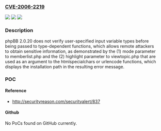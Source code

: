 ### [CVE-2006-2219](https://cve.mitre.org/cgi-bin/cvename.cgi?name=CVE-2006-2219)
![](https://img.shields.io/static/v1?label=Product&message=n%2Fa&color=blue)
![](https://img.shields.io/static/v1?label=Version&message=n%2Fa&color=blue)
![](https://img.shields.io/static/v1?label=Vulnerability&message=n%2Fa&color=brighgreen)

### Description

phpBB 2.0.20 does not verify user-specified input variable types before being passed to type-dependent functions, which allows remote attackers to obtain sensitive information, as demonstrated by the (1) mode parameter to memberlist.php and the (2) highlight parameter to viewtopic.php that are used as an argument to the htmlspecialchars or urlencode functions, which displays the installation path in the resulting error message.

### POC

#### Reference
- http://securityreason.com/securityalert/837

#### Github
No PoCs found on GitHub currently.


